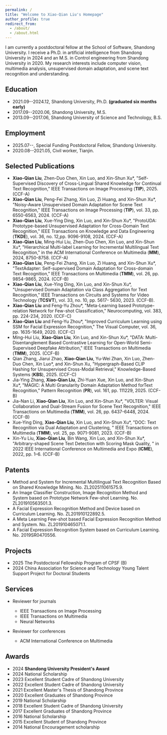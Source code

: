 ```yaml
---
permalink: /
title: "Welcome to Xiao-Qian Liu's Homepage"
author_profile: true
redirect_from: 
  - /about/
  - /about.html
---
```


I am currently a postdoctoral fellow at the School of Software, Shandong University. I receive a Ph.D. in artificial intelligence from Shandong University in 2024 and an M.S. in Control engineering from Shandong University in 2020. My research interests include computer vision, multimedia analysis, unsupervised domain adaptation, and scene text recognition and understanding.


Education
------
* 2021.09--2024.12,  Shandong University,  Ph.D. **(graduated six months early)**
* 2017.09--2020.06,  Shandong University,  M.S.
* 2013.09--2017.06,  Shandong University of Science and Technology, B.S.

Employment
------
* 2025.07--,         Special Funding Postdoctoral Fellow, Shandong University. 
* 2020.08--2021.05,  Civil worker, Tianjin.


Selected Publications
------
*  **Xiao-Qian Liu**, Zhen-Duo Chen, Xin Luo, and Xin-Shun Xu*, "Self-Supervised Discovery of Cross-Lingual Shared Knowledge for Continual Text Recognition," IEEE Transactions on Image Processing (**TIP**), 2025. (CCF-A)
*  **Xiao-Qian Liu**, Peng-Fei Zhang, Xin Luo, Zi Huang, and Xin-Shun Xu*, "Noisy-Aware Unsupervised Domain Adaptation for Scene Text Recognition," IEEE Transactions on Image Processing (**TIP**), vol. 33, pp. 6550-6563, 2024. (CCF-A)
*  **Xiao-Qian Liu**, Xue-Ying Ding, Xin Luo, and Xin-Shun Xu*, "ProtoUDA: Prototype-based Unsupervised Adaptation for Cross-Domain Text Recognition," IEEE Transactions on Knowledge and Data Engineering (**TKDE**), vol. 36, no. 12,pp. 9096-9108, 2024. (CCF-A)
*  **Xiao-Qian Liu**, Ming-Hui Liu, Zhen-Duo Chen, Xin Luo, and Xin-Shun Xu*, "Hierarchical Multi-label Learning for Incremental Multilingual Text Recognition," in the ACM International Conference on Multimedia (**MM**), 2024, 8750-8758. (CCF-A)
*  **Xiao-Qian Liu**, Peng-Fei Zhang, Xin Luo, Zi Huang, and Xin-Shun Xu*, "TextAdapter: Self-supervised Domain Adaptation for Cross-domain Text Recognition," IEEE Transactions on Multimedia (**TMM**), vol. 26, pp. 9854-9865, 2024. (CCF-B)
*  **Xiao-Qian Liu**, Xue-Ying Ding, Xin Luo, and Xin-Shun Xu*, "Unsupervised Domain Adaptation via Class Aggregation for Text Recognition," IEEE Transactions on Circuits and Systems for Video Technology (**TCSVT**), vol. 33, no. 10, pp. 5617- 5630, 2023. (CCF-B).
*  **Xiao-Qian Liu** and Feng-Yu Zhou*, "Meta-Learning based Prototype-relation Network for Few-shot Classification," Neurocomputing, vol. 383, pp. 224-234, 2020. (CCF-C)
*  **Xiao-Qian Liu** and Feng-Yu Zhou*, "Improved Curriculum Learning using SSM for Facial Expression Recognition," The Visual Computer, vol. 36, pp. 1635-1649, 2020. (CCF-C)
*  Ming-Hui Liu, **Xiao-Qian Liu**, Xin Luo, and Xin-Shun Xu*, "DATA: Multi-Disentanglement Based Contrastive Learning for Open-World Semi-Supervised Deepfake Attribution," IEEE Transactions on Multimedia (**TMM**), 2025. (CCF-B)
*  Qian Zhang, Jiarui Zhao, **Xiao-Qian Liu**, Yu-Wei Zhan, Xin Luo, Zhen-Duo Chen, Xin Luo*, and Xin-Shun Xu, "Hypergraph-Based CLIP Hashing for Unsupervised Cross-Modal Retrieval," Knowledge-Based Systems (**KBS**), 2025. (CCF-C)
*  Jia-Ying Zhang, **Xiao-Qian Liu**, Zhi-Yuan Xue, Xin Luo, and Xin-Shun Xu*, "MAGIC: A Multi Granularity Domain Adaptation Method forText Recognition," Pattern Recognition (**PR**), vol. 161, pp. 111229, 2025. (CCF-B)
*  Jia-Nan Li, **Xiao-Qian Liu**, Xin Luo, and Xin-Shun Xu*, "VOLTER: Visual Collaboration and Dual-Stream Fusion for Scene Text Recognition," IEEE Transactions on Multimedia (**TMM**), vol. 26, pp. 6437-6448, 2024. (CCF-B)
*  Xue-Ying Ding, **Xiao-Qian Liu**, Xin Luo, and Xin-Shun Xu*, "DOC: Text Recognition via Dual Adaptation and Clustering, " IEEE Transactions on Multimedia (**TMM**), vol. 25, pp. 9071-9081, 2023. (CCF-B)
*  Xin-Yu Liu, **Xiao-Qian Liu**, Bin Wang, Xin Luo, and Xin-Shun Xu*, "Arbitrary-shaped Scene Text Detection with Scoring Mask Quality, " in 2022 IEEE International Conference on Multimedia and Expo (**ICME**), 2022, pp. 1–6. (CCF-B)


Patents
------
*  Method and System for Incremental Multilingual Text Recognition Based on Shared Knowledge Mining. No. ZL202511061575.9.
*  An Image Classifier Construction, Image Recognition Method and System based on Prototype Network Few-shot Learning. No. ZL201910563501.3.
*  A Facial Expression Recognition Method and Device based on Curriculum Learning. No. ZL201910122892.5.
*  A Meta Learning Few-shot based Facial Expression Recognition Method and System. No. ZL201910465071.1.
*  A Facial Expression Recognition System based on Curriculum Learning. No. 2019SR0470556.


Projects
------
* 2025   The Postdoctoral Fellowship Program of CPSF (B)
* 2024   China Association for Science and Technology Young Talent Support Project for Doctoral Students

Services
------
* Reviewer for journals
  * IEEE Transactions on Image Processing
  * IEEE Transactions on Multimedia
  * Neural Networks

* Reviewer for conferences
  * ACM International Conference on Multimedia


Awards
------
* 2024   **Shandong University President's Award**
* 2024   National Scholarship
* 2023   Excellent Student Cadre of Shandong University
* 2022   Excellent Student Cadre of Shandong University
* 2021   Excellent Master's Thesis of Shandong Province
* 2020   Excellent Graduates of Shandong Province
* 2019   National Scholarship
* 2018   Excellent Student Cadre of Shandong University
* 2017   Excellent Graduates of Shandong Province
* 2016   National Scholarship
* 2015   Excellent Student of Shandong Province
* 2014   National Encouragement scholarship

